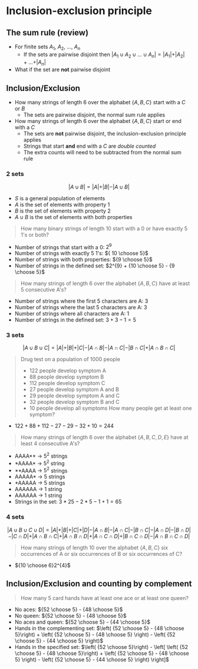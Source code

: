 # Inclusion-exclusion principle

## The sum rule (review)

- For finite sets $A_{1}$, $A_{2}$, ..., $A_{n}$
	- If the sets are pairwise disjoint then $\vert A_{1} \cup A_{2} \cup \dots \cup A_{n} \vert = \vert A_{1} \vert + \vert A_{2} \vert + \dots + \vert A_{n} \vert$
- What if the set are **not** pairwise disjoint

## Inclusion/Exclusion

- How many strings of length 6 over the alphabet $\{ A,\, B,\, C \}$ start with a $C$ or $B$
	- The sets are pairwise disjoint, the normal sum rule applies
- How many strings of length 6 over the alphabet $\{ A,\, B,\, C \}$ start or end with a $C$
	- The sets are **not** pairwise disjoint, the inclusion-exclusion principle applies
	- Strings that start **and** end with a $C$ are *double counted*
	- The extra counts will need to be subtracted from the normal sum rule

### 2 sets

$$
	\vert A \cup B \vert = \vert A \vert + \vert B \vert - \vert A \cup B \vert
$$

- $S$ is a general population of elements
- $A$ is the set of elements with property 1
- $B$ is the set of elements with property 2
- $A \cup B$ is the set of elements with both properties

> How many binary strings of length 10 start with a 0 or have exactly 5 1's or both?

- Number of strings that start with a 0: $2^{9}$
- Number of strings with exactly 5 1's: ${ 10 \choose 5}$
- Number of strings with both properties: ${9 \choose 5}$
- Number of strings in the defined set: $2^{9} + {10 \choose 5} - {9 \choose 5}$

> How many strings of length 6 over the alphabet $\{ A,\, B,\, C \}$ have at least 5 consecutive A's?

- Number of strings where the first 5 characters are A: $3$
- Number of strings where the last 5 characters are A: $3$
- Number of strings where all characters are A: $1$
- Number of strings in the defined set: $3 + 3 - 1 = 5$

### 3 sets

$$
	\vert A \cup B \cup C \vert
	 = \vert A \vert + \vert B \vert + \vert C \vert
	 - \vert A \cap B \vert - \vert A \cap C \vert - \vert B \cap C \vert
	 + \vert A \cap B \cap C \vert
$$

> Drug test on a population of 1000 people
> 	- 122 people develop symptom A
> 	- 88 people develop symptom B
> 	- 112 people develop symptom C
> 	- 27 people develop symptom A and B
> 	- 29 people develop symptom A and C
> 	- 32 people develop symptom B and C
> 	- 10 people develop all symptoms
> How many people get at least one symptom?

- $122 + 88 + 112 - 27 - 29 - 32 + 10 = 244$

> How many strings of length 6 over the alphabet $\{ A,\, B,\, C,\, D,\, E\}$ have at least 4 consecutive A's?

 - AAAA** -> $5^{2}$ strings
 - \*AAAA\* -> $5^{2}$ string
 - \*\*AAAA -> $5^{2}$ strings
 - AAAAA* -> $5$ strings
 - \*AAAAA -> $5$ strings
 - AAAAAA -> $1$ string
 - AAAAAA -> $1$ string
 - Strings in the set: $3 * 25 - 2 * 5 - 1 + 1 = 65$

### 4 sets

$$
	\vert A \cup B \cup C \cup D \vert 
	= \vert A \vert + \vert B \vert + \vert C \vert + \vert D \vert
	- \vert A \cap B \vert - \vert A \cap C \vert - \vert B \cap C \vert - \vert A \cap D \vert - \vert B \cap D \vert - \vert C \cap D \vert
	+ \vert A \cap B \cap C \vert + \vert A \cap B \cap D \vert + \vert A \cap C \cap D \vert + \vert B \cap C \cap D \vert
	- \vert A \cap B \cap C \cap D \vert
$$

> How many strings of length 10 over the alphabet $\{ A,\, B,\, C \}$ six occurrences of A or six occurrences of B or six occurrences of C?

- ${10 \choose 6}2^{4}$

## Inclusion/Exclusion and counting by complement

> How many 5 card hands have at least one ace or at least one queen?

- No aces: ${52 \choose 5} - {48 \choose 5}$
- No queen: ${52 \choose 5} - {48 \choose 5}$
- No aces and queen: ${52 \choose 5} - {44 \choose 5}$
- Hands in the complementing set: $\left( {52 \choose 5} - {48 \choose 5}\right) + \left( {52 \choose 5} - {48 \choose 5} \right) - \left( {52 \choose 5} - {44 \choose 5} \right)$
- Hands in the specified set: $\left( {52 \choose 5}\right) - \left[ \left( {52 \choose 5} - {48 \choose 5}\right) + \left( {52 \choose 5} - {48 \choose 5} \right) - \left( {52 \choose 5} - {44 \choose 5} \right) \right]$